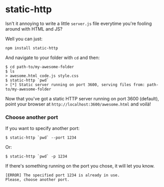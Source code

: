 # static-http

Isn't it annoying to write a little `server.js` file everytime you're fooling around with HTML and JS?

Well you can just:

    npm install static-http
  
And navigate to your folder with `cd` and then:

    $ cd path-to/my-awesome-folder
    $ ls
    > awesome.html code.js style.css
    $ static-http `pwd`
    > [*] Static server running on port 3600, serving files from: path-to/my-awesome-folder
  
Now that you've got a static HTTP server running on port 3600 (default), point your browser at `http://localhost:3600/awesome.html` and voilà!

### Choose another port

If you want to specify another port:

    $ static-http `pwd` --port 1234
  
Or:

    $ static-http `pwd` -p 1234
  
If there's something running on the port you chose, it will let you know.

    [ERROR] The specified port 1234 is already in use.
    Please, choose another port.
